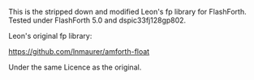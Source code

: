 This is the stripped down and modified Leon's fp library for FlashForth.
Tested under FlashForth 5.0 and dspic33fj128gp802.
 
Leon's original fp library:

https://github.com/lnmaurer/amforth-float


Under the same Licence as the original.



